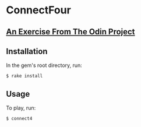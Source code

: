 # ConnectFour
## [An Exercise From The Odin Project](http://www.theodinproject.com/ruby-programming/testing-ruby?ref=lnav)
## Installation

In the gem's root directory, run:

    $ rake install

## Usage

To play, run:

    $ connect4
